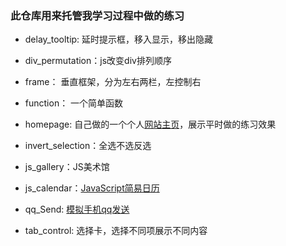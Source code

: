 ### 此仓库用来托管我学习过程中做的练习


 * delay_tooltip: 延时提示框，移入显示，移出隐藏


 * div_permutation：js改变div排列顺序


 *  frame： 垂直框架，分为左右两栏，左控制右


 * function： 一个简单函数


* homepage: 自己做的一个个人[网站主页](http://www.senyu.website/)，展示平时做的练习效果


* invert_selection：全选不选反选


* js_gallery：JS美术馆


* js_calendar：[JavaScript简易日历](http://www.senyu.website/js/4/1.html)


* qq_Send: [模拟手机qq发送](http://www.senyu.website/js/3/1.html)


* tab_control: 选择卡，选择不同项展示不同内容
